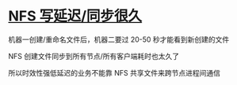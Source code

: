 # [NFS 写延迟/同步很久](/2023/07/nfs_write_delay.md)

机器一创建/重命名文件后，机器二要过 20-50 秒才能看到新创建的文件

NFS 创建文件同步到所有节点/所有客户端耗时也太久了

所以时效性强低延迟的业务不能靠 NFS 共享文件来跨节点进程间通信
